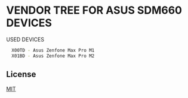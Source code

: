 
# VENDOR TREE FOR ASUS SDM660 DEVICES


USED DEVICES

```bash
  X00TD - Asus Zenfone Max Pro M1
  X01BD - Asus Zenfone Max Pro M2
```
    
## License

[MIT](https://choosealicense.com/licenses/mit/)
    
